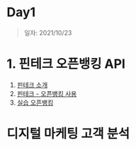 # Day1

> 일자: 2021/10/23

# 1. 핀테크 오픈뱅킹 API

1. [핀테크 소개](핀테크-1-1핀테크-202110.pdf)
2. [핀테크 - 오픈뱅킹 사용](핀테크-1-2OpenBanking-202110.pdf)
3. [실습 오픈뱅킹](1-1.2오픈뱅킹-NH_0.ipynb)
# 디지털 마케팅 고객 분석

